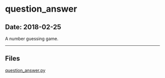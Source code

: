 # question_answer

## Date: 2018-02-25

A number guessing game.

-----

## Files

[question_answer.py](question_answer.py)